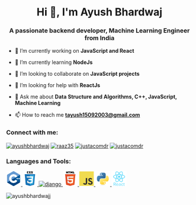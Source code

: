 <h1 align="center">Hi 👋, I'm Ayush Bhardwaj</h1>
<h3 align="center">A passionate backend developer, Machine Learning Engineer from India</h3>

- 🔭 I’m currently working on **JavaScript and React**

- 🌱 I’m currently learning **NodeJs**

- 👯 I’m looking to collaborate on **JavaScript projects**

- 🤝 I’m looking for help with **ReactJs**

- 💬 Ask me about **Data Structure and Algorithms, C++, JavaScript, Machine Learning**

- 📫 How to reach me **tayush15092003@gmail.com**

<h3 align="left">Connect with me:</h3>
<p align="left">
<a href="https://linkedin.com/in/ayushbhardwaj" target="blank"><img align="center" src="https://raw.githubusercontent.com/rahuldkjain/github-profile-readme-generator/master/src/images/icons/Social/linked-in-alt.svg" alt="ayushbhardwaj" height="30" width="40" /></a>
<a href="https://www.codechef.com/users/raaz35" target="blank"><img align="center" src="https://cdn.jsdelivr.net/npm/simple-icons@3.1.0/icons/codechef.svg" alt="raaz35" height="30" width="40" /></a>
<a href="https://codeforces.com/profile/justacomdr" target="blank"><img align="center" src="https://raw.githubusercontent.com/rahuldkjain/github-profile-readme-generator/master/src/images/icons/Social/codeforces.svg" alt="justacomdr" height="30" width="40" /></a>
<a href="https://www.leetcode.com/justacomdr" target="blank"><img align="center" src="https://raw.githubusercontent.com/rahuldkjain/github-profile-readme-generator/master/src/images/icons/Social/leet-code.svg" alt="justacomdr" height="30" width="40" /></a>
</p>

<h3 align="left">Languages and Tools:</h3>
<p align="left"> <a href="https://www.w3schools.com/cpp/" target="_blank" rel="noreferrer"> <img src="https://raw.githubusercontent.com/devicons/devicon/master/icons/cplusplus/cplusplus-original.svg" alt="cplusplus" width="40" height="40"/> </a> <a href="https://www.w3schools.com/css/" target="_blank" rel="noreferrer"> <img src="https://raw.githubusercontent.com/devicons/devicon/master/icons/css3/css3-original-wordmark.svg" alt="css3" width="40" height="40"/> </a> <a href="https://www.djangoproject.com/" target="_blank" rel="noreferrer"> <img src="https://cdn.worldvectorlogo.com/logos/django.svg" alt="django" width="40" height="40"/> </a> <a href="https://www.w3.org/html/" target="_blank" rel="noreferrer"> <img src="https://raw.githubusercontent.com/devicons/devicon/master/icons/html5/html5-original-wordmark.svg" alt="html5" width="40" height="40"/> </a> <a href="https://developer.mozilla.org/en-US/docs/Web/JavaScript" target="_blank" rel="noreferrer"> <img src="https://raw.githubusercontent.com/devicons/devicon/master/icons/javascript/javascript-original.svg" alt="javascript" width="40" height="40"/> </a> <a href="https://www.python.org" target="_blank" rel="noreferrer"> <img src="https://raw.githubusercontent.com/devicons/devicon/master/icons/python/python-original.svg" alt="python" width="40" height="40"/> </a> <a href="https://reactjs.org/" target="_blank" rel="noreferrer"> <img src="https://raw.githubusercontent.com/devicons/devicon/master/icons/react/react-original-wordmark.svg" alt="react" width="40" height="40"/> </a> </p>

<p><img align="center" src="https://github-readme-stats.vercel.app/api/top-langs?username=ayushbhardwajj&show_icons=true&locale=en&layout=compact" alt="ayushbhardwajj" /></p>
